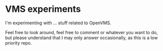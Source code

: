 # VMS experiments

I'm experimenting with ... stuff related to OpenVMS.

Feel free to look around, feel free to comment or whatever you want to
do, but please understand that I may only answer occasionally, as this
is a low priority repo.
